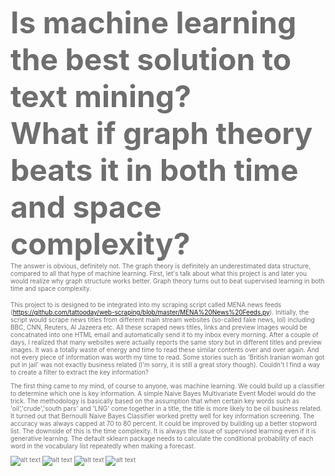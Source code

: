 <b><font color="#6F6F6F" size="+5"> Is machine learning the best solution to text mining? <font></b><br>
<b><font color="#6F6F6F" size="+5"> What if graph theory beats it in both time and space complexity?<font></b>
<br>
<font size="-2">
The answer is obvious, definitely not. The graph theory is definitely an underestimated data structure, compared to all that hype of machine learning. First, let's talk about what this project is and later you would realize why graph structure works better. Graph theory turns out to beat supervised learning in both time and space complexity. 

This project to is designed to be integrated into my scraping script called MENA news feeds (https://github.com/tattooday/web-scraping/blob/master/MENA%20News%20Feeds.py). Initially, the script would scrape news titles from different main stream websites (so-called fake news, lol) including BBC, CNN, Reuters, Al Jazeera etc. All these scraped news titles, links and preview images would be concatnated into one HTML email and automatically send it to my inbox every morning. After a couple of days, I realized that many websites were actually reports the same story but in different titles and preview images. It was a totally waste of energy and time to read these similar contents over and over again. And not every piece of information was worth my time to read. Some stories such as 'British Iranian woman got put in jail' was not exactly business related (I'm sorry, it is still a great story though). Couldn't I find a way to create a filter to extract the key information?

The first thing came to my mind, of course to anyone, was machine learning. We could build up a classifier to determine which one is key information. A simple Naive Bayes Multivariate Event Model would do the trick. The methodology is basically based on the assumption that when certain key words such as 'oil','crude','south pars' and 'LNG' come together in a title, the title is more likely to be oil business related. It turned out that Bernoulli Naive Bayes Classifier worked pretty well for key information screening. The accuracy was always capped at 70 to 80 percent. It could be improved by building up a better stopword list. The downside of this is the time complexity. It is always the issue of supervised learning even if it is generative learning. The default sklearn package needs to calculate the conditional probability of each word in the vocabulary list repeatedly when making a forecast. 
<font>

![alt text](https://github.com/tattooday/graph-theory/blob/master/Text%20Mining%20project/preview/original.png)
![alt text](https://github.com/tattooday/graph-theory/blob/master/Text%20Mining%20project/preview/bfs.png)
![alt text](https://github.com/tattooday/graph-theory/blob/master/Text%20Mining%20project/preview/target.png)
![alt text](https://github.com/tattooday/graph-theory/blob/master/Text%20Mining%20project/preview/result.png)


